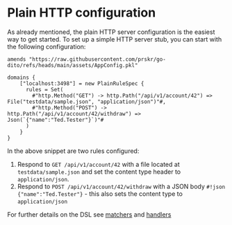 # Plain HTTP configuration

As already mentioned, the plain HTTP server configuration is the easiest way to get started.
To set up a simple HTTP server stub, you can start with the following configuration:

```pkl linenums="1"
amends "https://raw.githubusercontent.com/prskr/go-dito/refs/heads/main/assets/AppConfig.pkl"

domains {
    ["localhost:3498"] = new PlainRuleSpec {
      rules = Set(
        #"http.Method("GET") -> http.Path("/api/v1/account/42") => File("testdata/sample.json", "application/json")"#,
        #"http.Method("POST") -> http.Path("/api/v1/account/42/withdraw") => Json(`{"name":"Ted.Tester"}`)"#
      )
    }
}
```

In the above snippet are two rules configured:

1. Respond to `GET /api/v1/account/42` with a file located at `testdata/sample.json` and set the content type header to `application/json`.
1. Respond to `POST /api/v1/account/42/withdraw` with a JSON body `#!json {"name":"Ted.Tester"}` - this also sets the content type to `application/json`

For further details on the DSL see [matchers](../dsl/matchers.md) and [handlers](../dsl/handlers.md)
